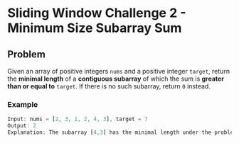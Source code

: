 # Sliding Window Challenge 2 - Minimum Size Subarray Sum

## Problem

Given an array of positive integers `nums` and a positive integer `target`, return the **minimal length** of a **contiguous subarray** of which the sum is **greater than or equal to** `target`. If there is no such subarray, return `0` instead.

### Example

```ts
Input: nums = [2, 3, 1, 2, 4, 3], target = 7
Output: 2
Explanation: The subarray [4,3] has the minimal length under the problem constraint.
```
